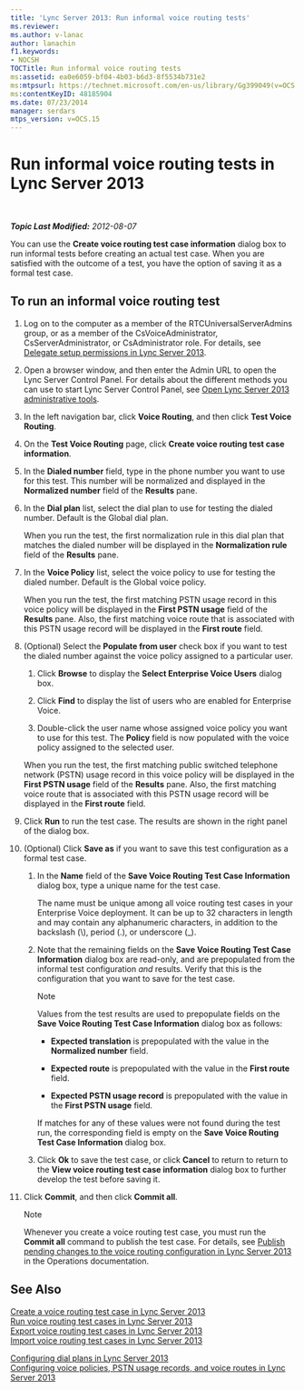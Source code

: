 ```yaml
---
title: 'Lync Server 2013: Run informal voice routing tests'
ms.reviewer: 
ms.author: v-lanac
author: lanachin
f1.keywords:
- NOCSH
TOCTitle: Run informal voice routing tests
ms:assetid: ea0e6059-bf04-4b03-b6d3-8f5534b731e2
ms:mtpsurl: https://technet.microsoft.com/en-us/library/Gg399049(v=OCS.15)
ms:contentKeyID: 48185904
ms.date: 07/23/2014
manager: serdars
mtps_version: v=OCS.15
---
```


<div data-xmlns="http://www.w3.org/1999/xhtml">

<div class="topic" data-xmlns="http://www.w3.org/1999/xhtml" data-msxsl="urn:schemas-microsoft-com:xslt" data-cs="http://msdn.microsoft.com/">

<div data-asp="http://msdn2.microsoft.com/asp">

# Run informal voice routing tests in Lync Server 2013

</div>

<div id="mainSection">

<div id="mainBody">

<span> </span>

_**Topic Last Modified:** 2012-08-07_

You can use the **Create voice routing test case information** dialog box to run informal tests before creating an actual test case. When you are satisfied with the outcome of a test, you have the option of saving it as a formal test case.

<div>

## To run an informal voice routing test

1.  Log on to the computer as a member of the RTCUniversalServerAdmins group, or as a member of the CsVoiceAdministrator, CsServerAdministrator, or CsAdministrator role. For details, see [Delegate setup permissions in Lync Server 2013](lync-server-2013-delegate-setup-permissions.md).

2.  Open a browser window, and then enter the Admin URL to open the Lync Server Control Panel. For details about the different methods you can use to start Lync Server Control Panel, see [Open Lync Server 2013 administrative tools](lync-server-2013-open-lync-server-administrative-tools.md).

3.  In the left navigation bar, click **Voice Routing**, and then click **Test Voice Routing**.

4.  On the **Test Voice Routing** page, click **Create voice routing test case information**.

5.  In the **Dialed number** field, type in the phone number you want to use for this test. This number will be normalized and displayed in the **Normalized number** field of the **Results** pane.

6.  In the **Dial plan** list, select the dial plan to use for testing the dialed number. Default is the Global dial plan.
    
    When you run the test, the first normalization rule in this dial plan that matches the dialed number will be displayed in the **Normalization rule** field of the **Results** pane.

7.  In the **Voice Policy** list, select the voice policy to use for testing the dialed number. Default is the Global voice policy.
    
    When you run the test, the first matching PSTN usage record in this voice policy will be displayed in the **First PSTN usage** field of the **Results** pane. Also, the first matching voice route that is associated with this PSTN usage record will be displayed in the **First route** field.

8.  (Optional) Select the **Populate from user** check box if you want to test the dialed number against the voice policy assigned to a particular user.
    
    1.  Click **Browse** to display the **Select Enterprise Voice Users** dialog box.
    
    2.  Click **Find** to display the list of users who are enabled for Enterprise Voice.
    
    3.  Double-click the user name whose assigned voice policy you want to use for this test. The **Policy** field is now populated with the voice policy assigned to the selected user.
    
    When you run the test, the first matching public switched telephone network (PSTN) usage record in this voice policy will be displayed in the **First PSTN usage** field of the **Results** pane. Also, the first matching voice route that is associated with this PSTN usage record will be displayed in the **First route** field.

9.  Click **Run** to run the test case. The results are shown in the right panel of the dialog box.

10. (Optional) Click **Save as** if you want to save this test configuration as a formal test case.
    
    1.  In the **Name** field of the **Save Voice Routing Test Case Information** dialog box, type a unique name for the test case.
        
        The name must be unique among all voice routing test cases in your Enterprise Voice deployment. It can be up to 32 characters in length and may contain any alphanumeric characters, in addition to the backslash (\\), period (.), or underscore (\_).
    
    2.  Note that the remaining fields on the **Save Voice Routing Test Case Information** dialog box are read-only, and are prepopulated from the informal test configuration *and* results. Verify that this is the configuration that you want to save for the test case.
        
        <div>
        

        > [!NOTE]  
        > Values from the test results are used to prepopulate fields on the <STRONG>Save Voice Routing Test Case Information</STRONG> dialog box as follows: 
        > <UL>
        > <LI>
        > <P><STRONG>Expected translation</STRONG> is prepopulated with the value in the <STRONG>Normalized number</STRONG> field.</P>
        > <LI>
        > <P><STRONG>Expected route</STRONG> is prepopulated with the value in the <STRONG>First route</STRONG> field.</P>
        > <LI>
        > <P><STRONG>Expected PSTN usage record</STRONG> is prepopulated with the value in the <STRONG>First PSTN usage</STRONG> field.</P></LI></UL>If matches for any of these values were not found during the test run, the corresponding field is empty on the <STRONG>Save Voice Routing Test Case Information</STRONG> dialog box.

        
        </div>
    
    3.  Click **Ok** to save the test case, or click **Cancel** to return to return to the **View voice routing test case information** dialog box to further develop the test before saving it.

11. Click **Commit**, and then click **Commit all**.
    
    <div>
    

    > [!NOTE]  
    > Whenever you create a voice routing test case, you must run the <STRONG>Commit all</STRONG> command to publish the test case. For details, see <A href="lync-server-2013-publish-pending-changes-to-the-voice-routing-configuration.md">Publish pending changes to the voice routing configuration in Lync Server 2013</A> in the Operations documentation.

    
    </div>

</div>

<div>

## See Also


[Create a voice routing test case in Lync Server 2013](lync-server-2013-create-a-voice-routing-test-case.md)  
[Run voice routing test cases in Lync Server 2013](lync-server-2013-run-voice-routing-test-cases.md)  
[Export voice routing test cases in Lync Server 2013](lync-server-2013-export-voice-routing-test-cases.md)  
[Import voice routing test cases in Lync Server 2013](lync-server-2013-import-voice-routing-test-cases.md)  


[Configuring dial plans in Lync Server 2013](lync-server-2013-configuring-dial-plans.md)  
[Configuring voice policies, PSTN usage records, and voice routes in Lync Server 2013](lync-server-2013-configuring-voice-policies-pstn-usage-records-and-voice-routes.md)  
  

</div>

</div>

<span> </span>

</div>

</div>

</div>

